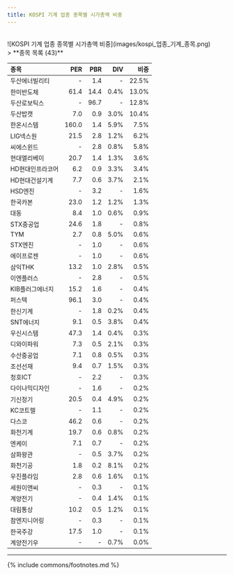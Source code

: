 ```yaml
---
title: KOSPI 기계 업종 종목별 시가총액 비중
---
```

<br>
![KOSPI 기계 업종 종목별 시가총액 비중](images/kospi_업종_기계_종목.png)
<br>
> **종목 목록 (43)**<a id="list"></a>

| **종목** | **PER** | **PBR** | **DIV** | **비중** |
| :------- | ------: | ------: | ------: | -------: |
| 두산에너빌리티 | - | 1.4 | - | 22.5% |
| 한미반도체 | 61.4 | 14.4 | 0.4% | 13.0% |
| 두산로보틱스 | - | 96.7 | - | 12.8% |
| 두산밥캣 | 7.0 | 0.9 | 3.0% | 10.4% |
| 한온시스템 | 160.0 | 1.4 | 5.9% | 7.5% |
| LIG넥스원 | 21.5 | 2.8 | 1.2% | 6.2% |
| 씨에스윈드 | - | 2.8 | 0.8% | 5.8% |
| 현대엘리베이 | 20.7 | 1.4 | 1.3% | 3.6% |
| HD현대인프라코어 | 6.2 | 0.9 | 3.3% | 3.4% |
| HD현대건설기계 | 7.7 | 0.6 | 3.7% | 2.1% |
| HSD엔진 | - | 3.2 | - | 1.6% |
| 한국카본 | 23.0 | 1.2 | 1.2% | 1.3% |
| 대동 | 8.4 | 1.0 | 0.6% | 0.9% |
| STX중공업 | 24.6 | 1.8 | - | 0.8% |
| TYM | 2.7 | 0.8 | 5.0% | 0.6% |
| STX엔진 | - | 1.0 | - | 0.6% |
| 에이프로젠 | - | 1.0 | - | 0.6% |
| 삼익THK | 13.2 | 1.0 | 2.8% | 0.5% |
| 이엔플러스 | - | 2.8 | - | 0.5% |
| KIB플러그에너지 | 15.2 | 1.6 | - | 0.4% |
| 퍼스텍 | 96.1 | 3.0 | - | 0.4% |
| 한신기계 | - | 1.8 | 0.2% | 0.4% |
| SNT에너지 | 9.1 | 0.5 | 3.8% | 0.4% |
| 우신시스템 | 47.3 | 1.4 | 0.4% | 0.3% |
| 디와이파워 | 7.3 | 0.5 | 2.1% | 0.3% |
| 수산중공업 | 7.1 | 0.8 | 0.5% | 0.3% |
| 조선선재 | 9.4 | 0.7 | 1.5% | 0.3% |
| 청호ICT | - | 2.2 | - | 0.3% |
| 다이나믹디자인 | - | 1.6 | - | 0.2% |
| 기신정기 | 20.5 | 0.4 | 4.9% | 0.2% |
| KC코트렐 | - | 1.1 | - | 0.2% |
| 다스코 | 46.2 | 0.6 | - | 0.2% |
| 화천기계 | 19.7 | 0.6 | 0.8% | 0.2% |
| 엔케이 | 7.1 | 0.7 | - | 0.2% |
| 삼화왕관 | - | 0.5 | 3.7% | 0.2% |
| 화천기공 | 1.8 | 0.2 | 8.1% | 0.2% |
| 우진플라임 | 2.8 | 0.6 | 1.6% | 0.1% |
| 세원이앤씨 | - | 0.3 | - | 0.1% |
| 계양전기 | - | 0.4 | 1.4% | 0.1% |
| 대림통상 | 10.2 | 0.5 | 1.2% | 0.1% |
| 참엔지니어링 | - | 0.3 | - | 0.1% |
| 한국주강 | 17.5 | 1.0 | - | 0.1% |
| 계양전기우 | - | - | 0.7% | 0.0% |

---
{% include commons/footnotes.md %}